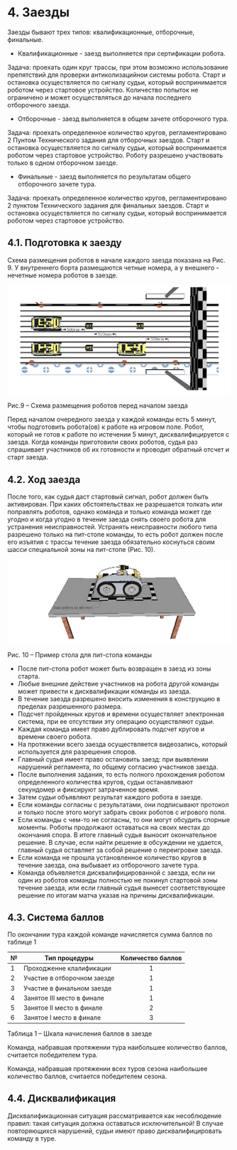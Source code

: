 # 4. Заезды

Заезды бывают трех типов: квалификационные, отборочные, финальные.

* Квалификационные - заезд выполняется при сертификации робота.

Задача: проехать один круг трассы, при этом возможно использование препятствий для проверки антиколизацийнои системы 
робота. Старт и остановка осуществляется по сигналу судьи, который воспринимается роботом через стартовое устройство. 
Количество попыток не ограничено и может осуществляться до начала последнего отборочного заезда.

* Отборочные - заезд выполняется в общем зачете отборочного тура.

Задача: проехать определенное количество кругов, регламентировано 2 Пунтом Технического задания для отборочных заездов. 
Старт и остановка осуществляется по сигналу судьи, который воспринимается роботом через стартовое устройство. Роботу 
разрешено участвовать только в одном отборочном заезде.

* Финальные - заезд выполняется по результатам общего отборочного зачете тура.

Задача: проехать определенное количество кругов, регламентировано 2 пунктом Технического задания для финальных заездов. 
Старт и остановка осуществляется по сигналу судьи, который воспринимается роботом через стартовое устройство.

## 4.1. Подготовка к заезду

Схема размещения роботов в начале каждого заезда показана на Рис. 9. У внутреннего борта размещаются четные номера, а у 
внешнего - нечетные номера роботов в заезде.

![Рис.9 – Схема размещения роботов перед началом заезда](../images/9.png)

Рис.9 – Схема размещения роботов перед началом заезда

Перед началом очередного заезда у каждой команды есть 5 минут, чтобы подготовить робота(ов) к работе на игровом поле. 
Робот, который не готов к работе по истечении 5 минут, дисквалифицируется с заезда. Когда команды приготовили своих 
роботов, судья раз спрашивает участников об их готовности и проводит обратный отсчет и старт заезда.

## 4.2. Ход заезда

После того, как судья даст стартовый сигнал, робот должен быть активирован. При каких обстоятельствах не разрешается 
толкать или поправлять роботов, однако команда и только команда может где угодно и когда угодно в течение заезда снять 
своего робота для устранения неисправностей. Устранять неисправности любого типа разрешено только на пит-стопе команды, 
то есть робот должен после его изъятия с трассы течение заезда обязательно коснуться своим шасси специальной зоны на 
пит-стопе (Рис. 10).

![Рис. 10 – Пример стола для пит-стопа команды](../images/10.png)

Рис. 10 – Пример стола для пит-стопа команды

* После пит-стопа робот может быть возвращен в заезд из зоны старта. 
* Любые внешние действие участников на робота другой команды может привести к дисквалификации команды из заезда.
* В течение заезда разрешено вносить изменения в конструкцию в пределах разрешенного размера.
* Подсчет пройденных кругов и времени осуществляет электронная система, при ее отсутствии эту операцию осуществляют 
судьи. 
* Каждая команда имеет право дублировать подсчет кругов и времени своего робота.
* На протяжении всего заезда осуществляется видеозапись, который используется для разрешения споров.
* Главный судья имеет право остановить заезд: при выявлении нарушений регламента, по общему согласию участников заезда.
* После выполнения задания, то есть полного прохождения роботом определенного количества кругов, судьи останавливают 
секундомер и фиксируют затраченное время.
* Затем судьи объявляют результат каждого робота в заезде.
* Если команды согласны с результатами, они подписывают протокол и только после этого могут забрать своих роботов с 
игрового поля.
* Если команды с чем-то не согласны, то они могут обсудить спорные моменты. Роботы продолжают оставаться на своих местах 
до окончания спора. В итоге главный судья выносит окончательное решение. В случае, если найти решение в обсуждении не 
удается, главный судья оставляет за собой решение о переигровке заезда.
* Если команда не прошла установленное количество кругов в течение заезда, она выбывает из отборочного зачете тура.
* Команда объявляется дисквалифицированной с заезда, если ни один из роботов команды полностью не покинул стартовой зоны 
течение заезда, или если главный судья вынесет соответствующее решение по итогам матча указав на причины 
дисквалификации.

## 4.3. Система баллов

По окончании тура каждой команде начисляется сумма баллов по таблице 1

| № | Тип процедуры               | Количество баллов |
| - | --------------------------- |:-----------------:|
| 1 | Проходженне клалификации    | 1                 |
| 2 | Участие в отборочном заезде | 1                 |
| 3 | Участие в финальном заезде  | 1                 |
| 4 | Занятое ІІІ место в финале  | 1                 |
| 5 | Занятое ІІ место в финале   | 2                 |
| 6 | Занятое І место в финале    | 3                 |

Таблица 1 – Шкала начисления баллов в заезде

Команда, набравшая протяжении тура наибольшее количество баллов, считается победителем тура.

Команда, набравшая протяжении всех туров сезона наибольшее количество баллов, считается победителем сезона.

## 4.4. Дисквалификация

Дисквалификационная ситуация рассматривается как несоблюдение правил: такая ситуация должна оставаться исключительной! 
В случае повторяющихся нарушений, судьи имеют право дисквалифицировать команду в туре.

